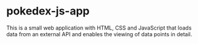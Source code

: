 # pokedex-js-app

This is a small web application with HTML, CSS and JavaScript that loads data from an external API and enables the viewing of data points in detail.
